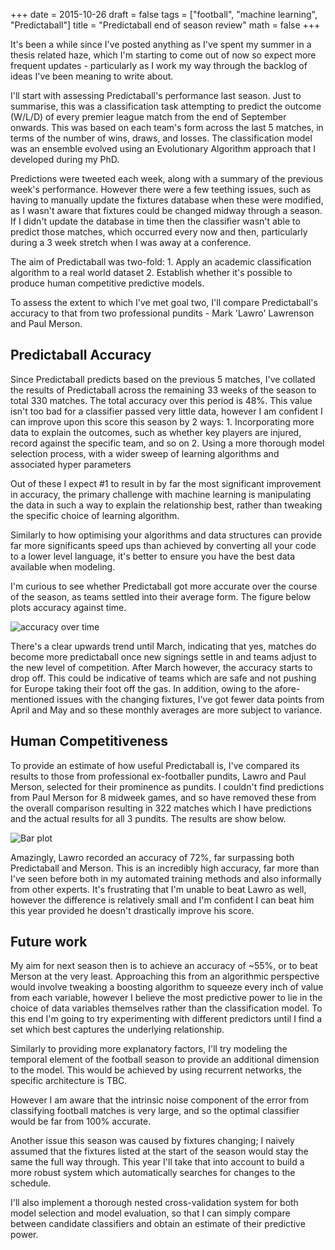 +++
date = 2015-10-26
draft = false
tags = ["football", "machine learning", "Predictaball"]
title = "Predictaball end of season review"
math = false
+++

It's been a while since I've posted anything as I've spent my summer in a thesis related haze, which I'm starting to come out of now so expect more frequent updates - particularly as I work my way through the backlog of ideas I've been meaning to write about.

I'll start with assessing Predictaball's performance last season. Just to summarise, this was a classification task attempting to predict the outcome (W/L/D) of every premier league match from the end of September onwards. This was based on each team's form across the last 5 matches, in terms of the number of wins, draws, and losses. The classification model was an ensemble evolved using an Evolutionary Algorithm approach that I developed during my PhD. 

Predictions were tweeted each week, along with a summary of the previous week's performance. However there were a few teething issues, such as having to manually update the fixtures database when these were modified, as I wasn't aware that fixtures could be changed midway through a season. If I didn't update the database in time then the classifier wasn't able to predict those matches, which occurred every now and then, particularly during a 3 week stretch when I was away at a conference.

The aim of Predictaball was two-fold:
    1. Apply an academic classification algorithm to a real world dataset
    2. Establish whether it's possible to produce human competitive predictive models.

To assess the extent to which I've met goal two, I'll compare Predictaball's accuracy to that from two professional pundits - Mark 'Lawro' Lawrenson and Paul Merson.

## Predictaball Accuracy

Since Predictaball predicts based on the previous 5 matches, I've collated the results of Predictaball across the remaining 33 weeks of the season to total 330 matches. The total accuracy over this period is 48%. This value isn't too bad for a classifier passed very little data, however I am confident I can improve upon this score this season by 2 ways:
    1. Incorporating more data to explain the outcomes, such as whether key players are injured, record against the specific team, and so on
    2. Using a more thorough model selection process, with a wider sweep of learning algorithms and associated hyper parameters

Out of these I expect #1 to result in by far the most significant improvement in accuracy, the primary challenge with machine learning is manipulating the data in such a way to explain the relationship best, rather than tweaking the specific choice of learning algorithm.

Similarly to how optimising your algorithms and data structures can provide far more significants speed ups than achieved by converting all your code to a lower level language, it's better to ensure you have the best data available when modeling.

I'm curious to see whether Predictaball got more accurate over the course of the season, as teams settled into their average form. The figure below plots accuracy against time.

![accuracy over time](/img/endofseason_2015/accuracy_time.png)

There's a clear upwards trend until March, indicating that yes, matches do become more predictaball once new signings settle in and teams adjust to the new level of competition. After March however, the accuracy starts to drop off. This could be indicative of teams which are safe and not pushing for Europe taking their foot off the gas. In addition, owing to the afore-mentioned issues with the changing fixtures, I've got fewer data points from April and May and so these monthly averages are more subject to variance.

## Human Competitiveness

To provide an estimate of how useful Predictaball is, I've compared its results to those from professional ex-footballer pundits, Lawro and Paul Merson, selected for their prominence as pundits. I couldn't find predictions from Paul Merson for 8 midweek games, and so have removed these from the overall comparison resulting in 322 matches which I have predictions and the actual results for all 3 pundits. The results are show below.

![Bar plot](/img/endofseason_2015/lawrocomp.png)

Amazingly, Lawro recorded an accuracy of 72%, far surpassing both Predictaball and Merson. This is an incredibly high accuracy, far more than I've seen before both in my automated training methods and also informally from other experts. It's frustrating that I'm unable to beat Lawro as well, however the difference is relatively small and I'm confident I can beat him this year provided he doesn't drastically improve his score.

## Future work

My aim for next season then is to achieve an accuracy of ~55%, or to beat Merson at the very least. Approaching this from an algorithmic perspective would involve tweaking a boosting algorithm to squeeze every inch of value from each variable, however I believe the most predictive power to lie in the choice of data variables themselves rather than the classification model. To this end I'm going to try experimenting with different predictors until I find a set which best captures the underlying relationship. 

Similarly to providing more explanatory factors, I'll try modeling the temporal element of the football season to provide an additional dimension to the model. This would be achieved by using recurrent networks, the specific architecture is TBC.

However I am aware that the intrinsic noise component of the error from classifying football matches is very large, and so the optimal classifier would be far from 100% accurate.

Another issue this season was caused by fixtures changing; I naively assumed that the fixtures listed at the start of the season would stay the same the full way through. This year I'll take that into account to build a more robust system which automatically searches for changes to the schedule.

I'll also implement a thorough nested cross-validation system for both model selection and model evaluation, so that I can simply compare between candidate classifiers and obtain an estimate of their predictive power.

